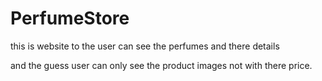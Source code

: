 # PerfumeStore

this is website to the user can see the perfumes and there details

and the guess user can only see the product images not with there price.
